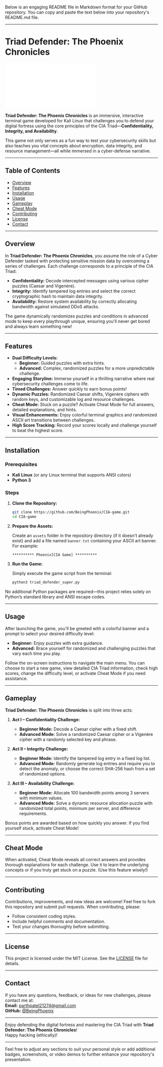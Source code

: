 Below is an engaging README file in Markdown format for your GitHub repository. You can copy and paste the text below into your repository's README.md file.

---

# Triad Defender: The Phoenix Chronicles

![Banner](cia_game_for_fun/assets/banner.txt)

**Triad Defender: The Phoenix Chronicles** is an immersive, interactive terminal game developed for Kali Linux that challenges you to defend your digital fortress using the core principles of the CIA Triad—**Confidentiality, Integrity, and Availability**.

This game not only serves as a fun way to test your cybersecurity skills but also teaches you vital concepts about encryption, data integrity, and resource management—all while immersed in a cyber-defense narrative.

---

## Table of Contents

- [Overview](#overview)
- [Features](#features)
- [Installation](#installation)
- [Usage](#usage)
- [Gameplay](#gameplay)
- [Cheat Mode](#cheat-mode)
- [Contributing](#contributing)
- [License](#license)
- [Contact](#contact)

---

## Overview

In **Triad Defender: The Phoenix Chronicles**, you assume the role of a Cyber Defender tasked with protecting sensitive mission data by overcoming a series of challenges. Each challenge corresponds to a principle of the CIA Triad:

- **Confidentiality:** Decode intercepted messages using various cipher puzzles (Caesar and Vigenère).
- **Integrity:** Identify tampered log entries and select the correct cryptographic hash to maintain data integrity.
- **Availability:** Restore system availability by correctly allocating bandwidth against simulated DDoS attacks.

The game dynamically randomizes puzzles and conditions in advanced mode to keep every playthrough unique, ensuring you'll never get bored and always learn something new!

---

## Features

- **Dual Difficulty Levels:**  
  - **Beginner:** Guided puzzles with extra hints.  
  - **Advanced:** Complex, randomized puzzles for a more unpredictable challenge.
- **Engaging Storyline:** Immerse yourself in a thrilling narrative where real cybersecurity challenges come to life.
- **Timed Challenges:** Answer quickly to earn bonus points!
- **Dynamic Puzzles:** Randomized Caesar shifts, Vigenère ciphers with random keys, and customizable log and resource challenges.
- **Cheat Mode:** Stuck on a puzzle? Activate Cheat Mode for full answers, detailed explanations, and hints.
- **Visual Enhancements:** Enjoy colorful terminal graphics and randomized ASCII art transitions between challenges.
- **High Score Tracking:** Record your scores locally and challenge yourself to beat the highest score.

---

## Installation

### Prerequisites

- **Kali Linux** (or any Linux terminal that supports ANSI colors)
- **Python 3**

### Steps

1. **Clone the Repository:**

   ```bash
   git clone https://github.com/BeingPhoenix/CIA-game.git
   cd CIA-game
   ```

2. **Prepare the Assets:**

   Create an `assets` folder in the repository directory (if it doesn't already exist) and add a file named `banner.txt` containing your ASCII art banner. For example:

   ```plaintext
   ********** Phoenix[CIA Game] **********
   ```

3. **Run the Game:**

   Simply execute the game script from the terminal:

   ```bash
   python3 triad_defender_super.py
   ```

No additional Python packages are required—this project relies solely on Python’s standard library and ANSI escape codes.

---

## Usage

After launching the game, you'll be greeted with a colorful banner and a prompt to select your desired difficulty level:

- **Beginner:** Enjoy puzzles with extra guidance.
- **Advanced:** Brace yourself for randomized and challenging puzzles that vary each time you play.

Follow the on-screen instructions to navigate the main menu. You can choose to start a new game, view detailed CIA Triad information, check high scores, change the difficulty level, or activate Cheat Mode if you need assistance.

---

## Gameplay

**Triad Defender: The Phoenix Chronicles** is split into three acts:

1. **Act I – Confidentiality Challenge:**  
   - **Beginner Mode:** Decode a Caesar cipher with a fixed shift.  
   - **Advanced Mode:** Solve a randomized Caesar cipher or a Vigenère cipher with a randomly selected key and phrase.

2. **Act II – Integrity Challenge:**  
   - **Beginner Mode:** Identify the tampered log entry in a fixed log list.  
   - **Advanced Mode:** Randomly generate log entries and require you to detect the anomaly, or choose the correct SHA-256 hash from a set of randomized options.

3. **Act III – Availability Challenge:**  
   - **Beginner Mode:** Allocate 100 bandwidth points among 3 servers with minimum values.  
   - **Advanced Mode:** Solve a dynamic resource allocation puzzle with randomized total points, minimum per server, and difference requirements.

Bonus points are awarded based on how quickly you answer. If you find yourself stuck, activate Cheat Mode!

---

## Cheat Mode

When activated, Cheat Mode reveals all correct answers and provides thorough explanations for each challenge. Use it to learn the underlying concepts or if you truly get stuck on a puzzle. (Use this feature wisely!)

---

## Contributing

Contributions, improvements, and new ideas are welcome! Feel free to fork this repository and submit pull requests. When contributing, please:
- Follow consistent coding styles.
- Include helpful comments and documentation.
- Test your changes thoroughly before submitting.

---

## License

This project is licensed under the MIT License. See the [LICENSE](LICENSE) file for details.

---

## Contact

If you have any questions, feedback, or ideas for new challenges, please contact me at:  
**Email:** parthpatel21274@gmail.com  
**GitHub:** [@BeingPhoenix](https://github.com/beingphoenix)

---

Enjoy defending the digital fortress and mastering the CIA Triad with **Triad Defender: The Phoenix Chronicles**!  
Happy hacking (ethically)!

---

Feel free to adjust any sections to suit your personal style or add additional badges, screenshots, or video demos to further enhance your repository's presentation.
